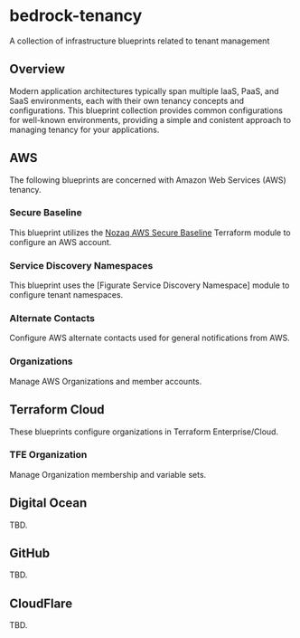 # bedrock-tenancy

A collection of infrastructure blueprints related to tenant management

## Overview

Modern application architectures typically span multiple IaaS, PaaS, and SaaS environments, each with their
own tenancy concepts and configurations. This blueprint collection provides common configurations for well-known
environments, providing a simple and conistent approach to managing tenancy for your applications.

## AWS

The following blueprints are concerned with Amazon Web Services (AWS) tenancy.

### Secure Baseline

This blueprint utilizes the [Nozaq AWS Secure Baseline](https://github.com/nozaq/terraform-aws-secure-baseline)
Terraform module to configure an AWS account.

### Service Discovery Namespaces

This blueprint uses the [Figurate Service Discovery Namespace] module to configure tenant namespaces.

### Alternate Contacts

Configure AWS alternate contacts used for general notifications from AWS.

### Organizations

Manage AWS Organizations and member accounts.


## Terraform Cloud

These blueprints configure organizations in Terraform Enterprise/Cloud.

### TFE Organization

Manage Organization membership and variable sets.


## Digital Ocean

TBD.


## GitHub

TBD.


## CloudFlare

TBD.
